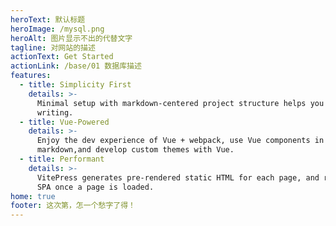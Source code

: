 ```yaml
---
heroText: 默认标题
heroImage: /mysql.png
heroAlt: 图片显示不出的代替文字
tagline: 对网站的描述
actionText: Get Started
actionLink: /base/01 数据库描述
features:
  - title: Simplicity First
    details: >-
      Minimal setup with markdown-centered project structure helps you focus on
      writing.
  - title: Vue-Powered
    details: >-
      Enjoy the dev experience of Vue + webpack, use Vue components in
      markdown,and develop custom themes with Vue.
  - title: Performant
    details: >-
      VitePress generates pre-rendered static HTML for each page, and runs as an
      SPA once a page is loaded.
home: true
footer: 这次第，怎一个愁字了得！
---
```


